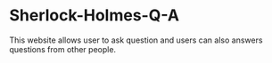 # Sherlock-Holmes-Q-A
This website allows user to ask question and users can also answers questions from other people. 
